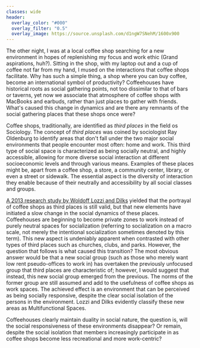 ```yaml
---
classes: wide
header:
  overlay_color: "#000"
  overlay_filter: "0.5"
  overlay_image: https://source.unsplash.com/d1ngW7SNehM/1600x900
---
```


The other night, I was at a local coffee shop searching for a new environment in hopes of replenishing my focus and work ethic (Grand aspirations, huh?). Sitting in the shop, with my laptop out and a cup of coffee not far from my hand, I mused on the interactions that coffee shops facilitate. Why has such a simple thing, a shop where you can buy coffee, become an international symbol of productivity? Coffeehouses have historical roots as social gathering points, not too dissimilar to that of bars or taverns, yet now we associate that atmosphere of coffee shops with MacBooks and earbuds, rather than just places to gather with friends. What's caused this change in dynamics and are there any remnants of the social gathering places that these shops once were?

Coffee shops, traditionally, are identified as *third places* in the field os Sociology. The concept of *third places* was coined by sociologist Ray Oldenburg to identify areas that don't fall under the two major social environments that people encounter most often: home and work. This third type of social space is characterized as being socially neutral, and highly accessible, allowing for more diverse social interaction at different socioeconomic levels and through various means. Examples of these places might be, apart from a coffee shop, a store, a community center, library, or even a street or sidewalk. The essential aspect is the diversity of interaction they enable because of their neutrally and accessibility by all social classes and groups.

[A 2013 research study by Woldoff Lozzi and Dilks](http://redfame.com/journal/index.php/ijsss/article/view/200) yielded that the portrayal of coffee shops as third places is still valid, but that new elements have initiated a slow change in the social dynamics of these places. Coffeehouses are beginning to become private zones to work instead of purely neutral spaces for socialization (referring to socialization on a macro scale, not merely the intentional socialization sometimes denoted by this term). This new aspect is undeniably apparent when contrasted with other types of third places such as churches, clubs, and parks. However, the question that follows is what caused this transition? The most obvious answer would be that a new social group (such as those who merely want low rent pseudo-offices to work in) has overtaken the previously unfocused group that third places are characteristic of; however, I would suggest that instead, this new social group emerged from the previous. The norms of the former group are still assumed and add to the usefulness of coffee shops as work spaces. The achieved effect is an environment that can be perceived as being socially responsive, despite the clear social isolation of the persons in the environment. Lozzi and Dilks evidently classify these new areas as Multifunctional Spaces.

Coffeehouses clearly maintain duality in social nature, the question is, will the social responsiveness of these environments disappear? Or remain, despite the social isolation that members increasingly participate in as coffee shops become less recreational and more work-centric?
